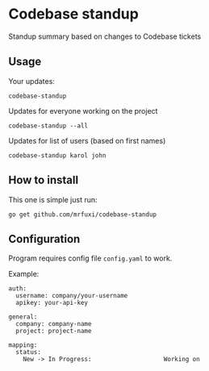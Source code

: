 # Codebase standup
Standup summary based on changes to Codebase tickets

## Usage

Your updates:

    codebase-standup

Updates for everyone working on the project

    codebase-standup --all

Updates for list of users (based on first names)

    codebase-standup karol john

## How to install
This one is simple just run:

    go get github.com/mrfuxi/codebase-standup

## Configuration
Program requires config file `config.yaml` to work.

Example:
```
auth:
  username: company/your-username
  apikey: your-api-key

general:
  company: company-name
  project: project-name

mapping:
  status:
    New -> In Progress:                    Working on
```

